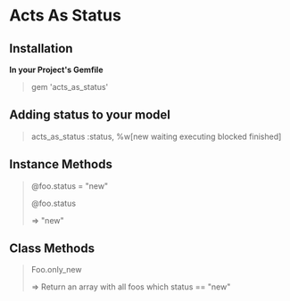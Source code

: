 Acts As Status
=================

Installation
-----------
**In your Project's Gemfile**
> gem 'acts\_as\_status'

Adding status to your model
---------

> acts\_as\_status :status, %w[new waiting executing blocked finished]

Instance Methods
----------

> @foo.status = "new"
>
> @foo.status
>
> => "new"


Class Methods
----------

> Foo.only_new
> 
> => Return an array with all foos which status == "new"



